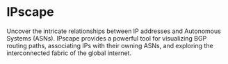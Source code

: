 # IPscape
Uncover the intricate relationships between IP addresses and Autonomous Systems (ASNs). IPscape provides a powerful tool for visualizing BGP routing paths, associating IPs with their owning ASNs, and exploring the interconnected fabric of the global internet.
